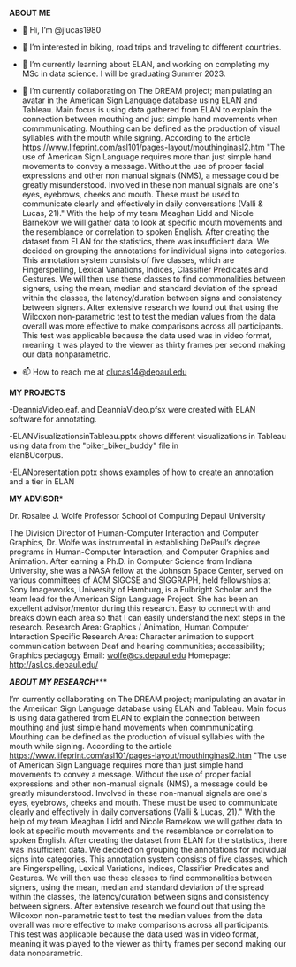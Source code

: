 
****ABOUT ME****

- 👋 Hi, I’m @jlucas1980
- 👀 I’m interested in biking, road trips and traveling to different countries. 
- 🌱 I’m currently learning about ELAN, and working on completing my MSc in data science. I will be graduating Summer 2023.
- 💞️ I’m currently collaborating on The DREAM project; manipulating an avatar in the American Sign Language database using ELAN and Tableau. Main focus is using data gathered from ELAN to explain the connection between mouthing and just simple hand movements when commmunicating. Mouthing can be defined as the production of visual syllables with the mouth while signing. According to the article https://www.lifeprint.com/asl101/pages-layout/mouthinginasl2.htm "The use of American Sign Language requires more than just simple hand movements to convey a message.  Without the use of proper facial expressions and other non manual signals (NMS), a message could be greatly misunderstood.  Involved in these non manual signals are one's eyes, eyebrows, cheeks and mouth.  These must be used to communicate clearly and effectively in daily conversations (Valli & Lucas, 21)." With the help of my team Meaghan Lidd and Nicole Barnekow we will gather data to look at specific mouth movements and the resemblance or correlation to spoken English.
After creating the dataset from ELAN for the statistics, there was insufficient data. We decided on grouping the annotations for individual signs into categories. This annotation system consists of five classes, which are Fingerspelling, Lexical Variations, Indices, Classifier Predicates and Gestures. We will then use these classes to find commonalities between signers, using the mean, median and standard deviation of the spread within the classes, the
latency/duration between signs and consistency between signers.
After extensive research we found out that using the Wilcoxon non-parametric test to test the median values from the data overall was more effective to make comparisons across all participants. This test was applicable because the data used was in video format, meaning it was played to the viewer as thirty frames per second making our data nonparametric. 

- 📫 How to reach me at dlucas14@depaul.edu

**MY PROJECTS**

-DeanniaVideo.eaf. and DeanniaVideo.pfsx were created with ELAN software for annotating.

-ELANVisualizationsinTableau.pptx shows different visualizations in Tableau using data from the "biker_biker_buddy" file in   
 elanBUcorpus.
 
-ELANpresentation.pptx shows examples of how to create an annotation and a tier in ELAN

****MY ADVISOR*****

Dr. Rosalee J. Wolfe
Professor School of Computing
Depaul University

The Division Director of Human-Computer Interaction and Computer Graphics, Dr. Wolfe was instrumental in establishing DePaul’s degree programs in Human-Computer Interaction, and Computer Graphics and Animation. After earning a Ph.D. in Computer Science from Indiana University, she was a NASA fellow at the Johnson Space Center, served on various committees of ACM SIGCSE and SIGGRAPH, held fellowships at Sony Imageworks, University of Hamburg, is a Fulbright Scholar and the team lead for the American Sign Language Project.
She has been an excellent advisor/mentor during this research. Easy to connect with and breaks down each area so that I can easily understand the next steps in the research. 
Research Area: Graphics / Animation, Human Computer Interaction
Specific Research Area: Character animation to support communication between Deaf and hearing communities; accessibility; Graphics pedagogy
Email: wolfe@cs.depaul.edu
Homepage: http://asl.cs.depaul.edu/


***ABOUT MY RESEARCH******

I’m currently collaborating on The DREAM project; manipulating an avatar in the American Sign Language database using ELAN and Tableau. Main focus is using data gathered from ELAN to explain the connection between mouthing and just simple hand movements when commmunicating. Mouthing can be defined as the production of visual syllables with the mouth while signing. According to the article https://www.lifeprint.com/asl101/pages-layout/mouthinginasl2.htm "The use of American Sign Language requires more than just simple hand movements to convey a message.  Without the use of proper facial expressions and other non-manual signals (NMS), a message could be greatly misunderstood.  Involved in these non-manual signals are one's eyes, eyebrows, cheeks and mouth.  These must be used to communicate clearly and effectively in daily conversations (Valli & Lucas, 21)." With the help of my team Meaghan Lidd and Nicole Barnekow we will gather data to look at specific mouth movements and the resemblance or correlation to spoken English.
After creating the dataset from ELAN for the statistics, there was insufficient data. We decided on grouping the annotations for individual signs into categories. This annotation system consists of five classes, which are Fingerspelling, Lexical Variations, Indices, Classifier Predicates and Gestures. We will then use these classes to find commonalities between signers, using the mean, median and standard deviation of the spread within the classes, the
latency/duration between signs and consistency between signers.
After extensive research we found out that using the Wilcoxon non-parametric test to test the median values from the data overall was more effective to make comparisons across all participants. This test was applicable because the data used was in video format, meaning it was played to the viewer as thirty frames per second making our data nonparametric. 
